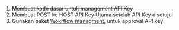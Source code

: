 1. ~~Membuat kode dasar untuk management API Key~~
2. Membuat POST ke HOST API Key Utama setelah API Key disetujui
3. Gunakan paket [Wokrflow managment](https://github.com/etanasia/workflows), untuk approval API key
